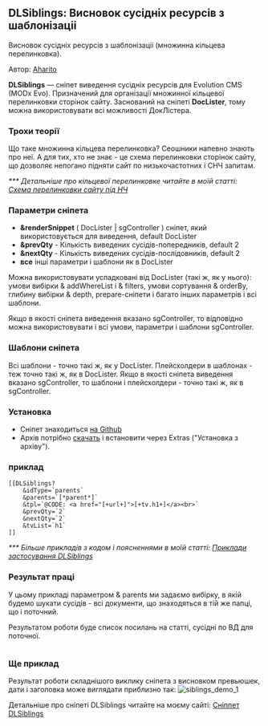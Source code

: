 
<meta http-equiv="Content-Type" content="text/html; charset=utf-8">
<h2>DLSiblings: Висновок сусідніх ресурсів з шаблонізаціі </h2>

Висновок сусідніх ресурсів з шаблонізаціі (множинна кільцева перелинковка).

<p>Автор: <i class="fa fa-github fa-lg text-primary"></i> <a href="https://github.com/Aharito/DLSiblings" rel="nofollow" target="_blank">Aharito</a></p>

<strong>DLSiblings</strong> — сніпет виведення сусідніх ресурсів для Evolution CMS (MODx Evo). Призначений для організації множинної кільцевої перелинковки сторінок сайту. Заснований на сніпеті <strong>DocLister</strong>, тому можна використовувати всі можливості ДокЛістера.

<h3>Трохи теорії</h3>
Що таке множинна кільцева перелинковка? Сеошники напевно знають про неї. А для тих, хто не знає - це схема перелинковки сторінок сайту, що дозволяє непогано підняти сайт по низькочастотних і СНЧ запитам.

<em>*** Детальніше про кільцевої перелинковке читайте в моїй статті: <a href="https://aharito.ru/seo-prodvizhenie/shema-perelinkovki-stranic-sajta-pod-nch">Схема перелинковки сайту під НЧ</a></em>

<h3>Параметри сніпета</h3>
<ul>
<li><strong>&renderSnippet</strong> ( DocLister | sgController ) сніпет, який використовується для виведення, default DocLister</li>
    <li><strong>&prevQty</strong> - Кількість виведених сусідів-попередників, default 2</li>
    <li><strong>&nextQty</strong> - Кількість виведених сусідів-послідовників, default 2</li>
    <li><strong>все</strong> інші параметри і шаблони як в DocLister</li>
</ul>

Можна використовувати успадковані від DocLister (такі ж, як у нього): умови вибірки & addWhereList і & filters, умови сортування & orderBy, глибину вибірки & depth, prepare-сніпети і багато інших параметрів і всі шаблони.

Якщо в якості сніпета виведення вказано sgController, то відповідно можна використовувати і всі умови, параметри і шаблони sgController.

<h3>Шаблони сніпета</h3>
Всі шаблони - точно такі ж, як у DocLister. Плейсхолдери в шаблонах - теж точно такі ж, як в DocLister. Якщо в якості сніпета виведення вказано sgController, то шаблони і плейсхолдери - точно такі ж, як в sgController.

<h3>Установка</h3>
<ul>
    <li>Сніпет знаходиться <a href="https://github.com/Aharito/DLSiblings">на Github</a></li>
    <li>Архів потрібно <a href="https://github.com/Aharito/DLSiblings/archive/master.zip">скачать</a> і встановити через Extras ("Установка з архіву").</li>
</ul>

<h3>приклад</h3>

	[[DLSiblings?
		&idType=`parents`
		&parents=`[*parent*]`
		&tpl=`@CODE: <a href="[+url+]">[+tv.h1+]</a><br>`
		&prevQty=`2`
		&nextQty=`2`
		&tvList=`h1`
	]]



<em>*** Більше прикладів з кодом і поясненнями в моїй статті: <a href="https://aharito.ru/modx-evolution/dlsiblings-primery-perelinkovki">Приклади застосування DLSiblings</a></em>

<h3>Результат праці</h3>
У цьому прикладі параметром & parents ми задаємо вибірку, в якій будемо шукати сусідів - всі документи, що знаходяться в тій же папці, що і поточний.

Результатом роботи буде список посилань на статті, сусідні по ВД для поточної.

<img src="https://lh3.googleusercontent.com/0NDlBaOvEdAXJ8TYEn5JPDRlAYYK4Q3xBA6hzDAdABVXlQAPHwEaSTfxYOgj81HOQXPfrhbQGuE7ihiLpmrr_ew4wGnG_8NTl0OkyS6F-h9tGxTc6A2k5itUHfe-5iqkHvByfCpN79X7rBYfALfPkTtcCjHVlBu8p3wqV0HJq00tkXahEIOrhMJ752I0iFb9svjRG2upL2jw9WK97k6A90NE1ft9hAK5IgeoKpWq-sNKg2-09So8RgH3rG7lJTR9CnPUpia2PmVyZKDFiKasMmKLftNyTJ_OZt84J2gaDFFZuPN9QitFhWdNIMq8vGKMO8sX7ZPS4Gk2IFLUYnp5As0jmtKxQWy0E2hl6CVI1KcJJWip-ukH4XUkE9e013yEXTHVZj64a3-DvkBh3Oy5vgHxsm9B4BWmz_v_3fTSLXcbVze5-PJr4X5hskS--PkHmgFSlHV1rm1R__Ed7QExlQu_GgIRa79YoAtcx0RJHNaHDpLWzzryhOiuHtj_joiqSRsds-V9p-X1_1xQzrbVmSkHBGg26YE2I_d3LbM-G_UxrravLckVhMMQYq7kdjCRvZ4gj3W-nmEQLdP9yE1XgdEygWFhl8YXnSkfKdj1zwPEpftFOP9g5g0wuUvDqW1R05-6WCuZsrA-NG6AMcEcwNSW=w693-h179-no" title="" align="" />

### Ще приклад

Результат роботи складнішого виклику сніпета з висновком превьюшек, дати і заголовка може виглядати приблизно так:
![siblings_demo_1](https://user-images.githubusercontent.com/6253807/50377091-b58ff300-0649-11e9-8880-f2672927e4af.png)

Детальніше про сніпеті DLSiblings читайте на моєму сайті: <a href="https://aharito.ru/modx-evolution/dlsiblings-podnimaem-sajt-po-nch-zaprosam">Сніппет DLSiblings</a>
